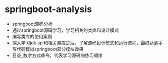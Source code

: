 # springboot-analysis

- springboot源码分析
- 通过springboot源码学习，学习相关的类库和设计模式
- 编写类库的使用案例
- 深入学习jdk api和相关类库之后，了解源码设计模式和运行流程，最终达到手写代码模拟springboot部分模块效果
- 目录_数字方式命令，代表学习源码的练习顺序